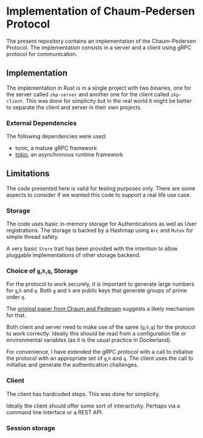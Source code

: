 # Implementation of Chaum-Pedersen Protocol

The present repository contains an implementation of the Chaum-Pedersen Protocol. The implementation consists in a server and a client using gRPC protocol for communication. 

## Implementation

The implementation in Rust is in a single project with two binaries, one for the server called `zkp-server` and another one for the client called `zkp-client`. This was done for simplicity but in the real world it might be better to separate the client and server in their own projects.

### External Dependencies

The following dependencies were used:
- tonic, a mature gRPC framework
- [tokio](https://tokio.rs/), an asynchronous runtime framework

## Limitations

The code presented here is valid for testing purposes only. There are some aspects to consider if we wanted this code to support a real life use case.
### Storage

The code uses basic in-memory storage for Authentications as well as User registrations. The storage is backed by a Hashmap using `Arc` and `Mutex` for simple thread safety. 

A very basic `Store` trait has been provided with the intention to allow pluggable implementations of other storage backend.

### Choice of `g`,`h`,`q`, Storage

For the protocol to work securely, it is important to generate large numbers for `g`,`h` and `q`. Both `g` and `h` are public keys that generate groups of prime order `q`. 

The [original paper from Chaum and Pedersen](https://link.springer.com/content/pdf/10.1007/3-540-48071-4_7.pdf) suggests a likely mechanism for that. 

Both client and server need to make use of the same (`g`,`h`,`q`) for the protocol to work correctly. Ideally this should be read from a configuration file or environmental variables (as it is the usual practice in Dockerland).

For convenience, I have extended the gRPC protocol with a call to initialise the protocol with an appropriate set of `g`,`h` and `q`. The client uses the call to initialise and generate the authentication challenges. 

### Client

The client has hardcoded steps. This was done for simplicity. 

Ideally the client should offer some sort of interactivity. Perhaps via a command line interface or a REST API. 

### Session storage







